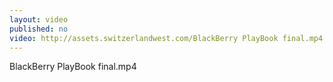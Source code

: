 ```yaml
---
layout: video
published: no
video: http://assets.switzerlandwest.com/BlackBerry PlayBook final.mp4
---
```

BlackBerry PlayBook final.mp4
